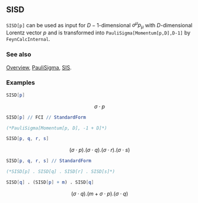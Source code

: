 ## SISD

`SISD[p]` can be used as input for $D-1$-dimensional $\sigma^{\mu } p_{\mu }$ with $D$-dimensional Lorentz vector $p$ and is transformed into `PauliSigma[Momentum[p,D],D-1]` by `FeynCalcInternal`.

### See also

[Overview](Extra/FeynCalc.md), [PauliSigma](PauliSigma.md), [SIS](SIS.md).

### Examples

```mathematica
SISD[p]
```

$$\sigma \cdot p$$

```mathematica
SISD[p] // FCI // StandardForm

(*PauliSigma[Momentum[p, D], -1 + D]*)
```

```mathematica
SISD[p, q, r, s]
```

$$(\sigma \cdot p).(\sigma \cdot q).(\sigma \cdot r).(\sigma \cdot s)$$

```mathematica
SISD[p, q, r, s] // StandardForm

(*SISD[p] . SISD[q] . SISD[r] . SISD[s]*)
```

```mathematica
SISD[q] . (SISD[p] + m) . SISD[q]
```

$$(\sigma \cdot q).(m+\sigma \cdot p).(\sigma \cdot q)$$